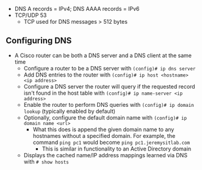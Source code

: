 - DNS A records = IPv4; DNS AAAA records = IPv6
- TCP/UDP 53
	- TCP used for DNS messages > 512 bytes
## Configuring DNS
- A Cisco router can be both a DNS server and a DNS client at the same time
	- Configure a router to be a DNS server with `(config)# ip dns server`
	- Add DNS entries to the router with `(config)# ip host <hostname> <ip address>`
	- Configure a DNS server the router will query if the requested record isn't found in the host table with `(config)# ip name-server <ip address>`
	- Enable the router to perform DNS queries with `(config)# ip domain lookup` (typically enabled by default)
	- Optionally, configure the default domain name with `(config)# ip domain name <url>`
		- What this does is append the given domain name to any hostnames without a specified domain. For example, the command `ping pc1` would become `ping pc1.jeremysitlab.com`
			- This is similar in functionality to an Active Directory domain
	- Displays the cached name/IP address mappings learned via DNS with `# show hosts`